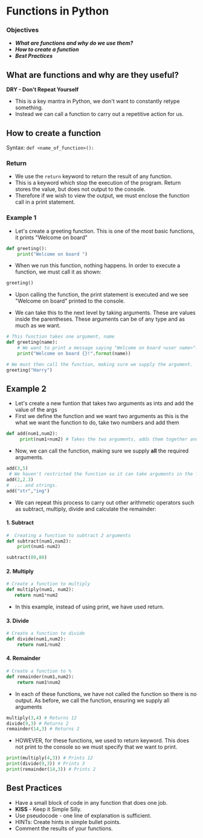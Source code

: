 # Functions in Python
### Objectives 
* _**What are functions and why do we use them?**_
* **_How to create a function_**
* **_Best Practices_**

## What are functions and why are they useful?
**DRY - Don't Repeat Yourself**
* This is a key mantra in Python, we don't want to constantly retype something. 
* Instead we can call a function to carry out a repetitive action for us. 

## How to create a function
Syntax: 
```def <name_of_function>():```

### Return 
* We use the ```return``` keyword to return the result of any function. 
* This is a keyword which stop the execution of the program. Return stores the value, but does not output to the console.
* Therefore if we wish to view the output, we must enclose the function call in a print statement. 

### Example 1
* Let's create a greeting function. This is one of the most basic functions, it prints "Welcome on board"
```python
def greeting():
    print("Welcome on board ")
```
* When we run this function, nothing happens. In order to execute a function, we must call it as shown:
```python
greeting()
```
* Upon calling the function, the print statement is executed and we see "Welcome on board" printed to the console.

* We can take this to the next level by taking arguments. These are values inside the parentheses. These arguments can be of any type and as much as we want.
```python
# This function takes one argument, name
def greeting(name):
    # We want to print a message saying "Welcome on board <user name>". 
    print("Welcome on board {}!".format(name))

# We must then call the function, making sure we supply the argument. 
greeting("Harry")
```

## Example 2
* Let's create a new funtion that takes two arguments as ints and add the value of the args
* First we define the function and we want two arguments as this is the what we want the function to do, take two numbers and add them
```python
def add(num1,num2):
     print(num1+num2) # Takes the two arguments, adds them together and prints out to the console.
```
* Now, we can call the function, making sure we supply **all** the required arguments.
```python
add(3,5)
 # We haven't restricted the function so it can take arguments in the form of floats...
add(2,2.3)
#  ... and strings.
add("str","ing")
```
* We can repeat this process to carry out other arithmetic operators such as subtract, multiply, divide and calculate the remainder: 
#### 1. Subtract
```python
#  Creating a function to subtract 2 arguments
def subtract(num1,num2):
    print(num1-num2)

subtract(89,80)
```
#### 2. Multiply 
 ```python
# Create a function to multiply
def multiply(num1, num2):
    return num1*num2
 ```
* In this example, instead of using print, we have used return. 

#### 3. Divide 
```python
# Create a function to divide
def divide(num1,num2):
    return num1/num2
```
#### 4. Remainder 
```python
# Create a function to %
def remainder(num1,num2):
    return num1%num2
```

* In each of these functions, we have not called the function so there is no output. As before, we call the function, ensuring we supply all arguments
```python
multiply(3,4) # Returns 12
divide(9,3) # Returns 2
remainder(14,3) # Returns 2 
```
* HOWEVER, for these functions, we used to return keyword. This does not print to the console so we must specify that we want to print.
```python
print(multiply(4,3)) # Prints 12
print(divide(9,3)) # Prints 3
print(remainder(14,3)) # Prints 2
```

## Best Practices
* Have a small block of code in any function that does one job.
* **KISS** - Keep it Simple Silly.
* Use pseudocode - one line of explanation is sufficient.
* HINTs: Create hints in simple bullet points.
* Comment the results of your functions.
